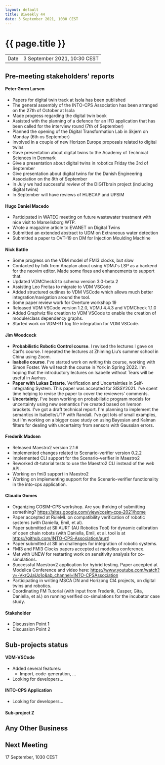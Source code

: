 ```yaml
---
layout: default
title: Biweekly 44
date: 3 September 2021, 1030 CEST
---
```


<script src="https://code.jquery.com/jquery-1.11.1.min.js">
</script>
<script src="/javascripts/edit.js"></script>
<script>setEditButonNm();</script>

# {{ page.title }}

|||
|---|---|
| Date | 3 September 2021, 10:30 CEST |


## Pre-meeting stakeholders' reports

<!-- Please keep in mind that the minutes are publicly available.-->

#### Peter Gorm Larsen
* Papers for digital twin track at Isola has been published
* The general assembly of the INTO-CPS Association has been arranged on the 27th of October at Isola
* Made progress regarding the digital twin book
* Assisted with the planning of a defence for an IFD application that has been called for the interview round (7th of September)
* Planned the opening of the Digital Transformation Lab in Skjern on Monday (6th os September)
* Involved in a couple of new Horizon Europe proposals related to digital twins
* Gave presentation about digital twins to the Academy of Technical Sciences in Denmark
* Give a presentation about digital twins in robotics Friday the 3rd of September
* Give presentation about digital twins for the Danish Engineering Association on the 8th of September 
* In July we had successful review of the DIGITbrain project (including digital twins)
* In September will have reviews of HUBCAP and UPSIM

#### Hugo Daniel Macedo
* Participated in WATEC meeting on future wastewater treatment with nice visit to Marselisborg WTP.
* Wrote a magazine article to EVANET on Digital Twins
* Submitted an extended abstract to UDM on Extraneous water detection
* Submitted a paper to OVT-19 on DM for Injection Moulding Machine

#### Nick Battle
* Some progress on the VDM model of FMI3 clocks, but slow
* Contacted by folk from Anaplan about using VDMJ's LSP as a backend for the neovim editor. Made some fixes and enhancements to support that.
* Updated VDMCheck3 to schema version 3.0-beta.2
* Assisting Leo Freitas to migrate to VDM VSCode
* Added structured outlines to VDM VSCode which allows much better integration/navigation around the tool.
* Some paper review work for Overture workshop 19
* Released VDM VSCode version 1.2.0, VDMJ 4.4.3 and VDMCheck 1.1.0
* Added Graphviz file creation to VDM VSCode to enable the creation of module/class dependency graphs.
* Started work on VDM-RT log file integration for VDM VSCode.


#### Jim Woodcock
* **Probabilistic Robotic Control course**. I revised the lectures I gave on Carl's course. I repeated the lectures at Zhiming Liu’s summer school in China using Zoom.
* **Isabelle course**. I've started work on writing this course, working with Simon Foster. We wil teach the course in York in Spring 2022. I'm hoping that the introductory lectures on Isabelle without Tears will be useful in Aarhus.
* **Paper with Lukas Estarte**. Verification and Uncertainties in Self-integrating System. This paper was accepted for SISSY2021. I've spent time helping to revise the paper to cover the reviewers' comments.
* **Uncertainty**. I've been working on probabilistic program models for uncertainty using new semantics I've created based on Iverson brackets. I've got a draft technical report. I'm planning to implement the semantics in Isabelle/UTP with Randall. I've got lots of small examples, but I'm working on a bigger case study on using Bayesian and Kalman filters for dealing with uncertainty from sensors with Gaussian errors.

#### Frederik Madsen
* Released Maestro2 version 2.1.6
* Implemented changes related to Scenario-verifier version 0.2.2
* Implemented CLI support for the Scenario-verifier in Maestro2
* Reworked dt-tutorial tests to use the Maestro2 CLI instead of the web API.
* Working on fmi3 support in Maestro2
* Working on implementing support for the Scenario-verifier functionality in the into-cps application.

#### Claudio Gomes
* Organizing COSIM-CPS workshop. Are you thnking of submitting something? https://sites.google.com/view/cosim-cps-2021/home
* Paper accepted at RuleML on compatibility verification of robotic systems (with Daniella, Emil, et al).
* Paper submitted at SII  AURT (AU Robotics Tool) for dynamic calibration of open chain robots (with Daniella, Emil, et al. tool is at https://github.com/INTO-CPS-Association/aurt)
* Paper submitted at SII on challenges for integration of robotic systems.
* FMI3 and FMI3 Clocks papers accepted at modelica conference.
* Met with UNEW for restarting work on sensitivity analysis for co-simulations.
* Successful Maestrov2 application for hybrid testing. Paper accepted at Modelica Conference and video here: https://www.youtube.com/watch?v=-VkrQJaUo1o&ab_channel=INTO-CPSAssociation
* Participating in writing MSCA DN and Horizong Cl4 projects, on digital twins and robotics.
* Coordinating FM Tutorial (with input from Frederik, Casper, Gita, Daniella, et al.) on running verified co-simulations for the incubator case study.

#### Stakeholder
* Discussion Point 1
* Discussion Point 2

## Sub-projects status


#### VDM-VSCode
* Added several features:
  * Import, code-generation, ...
* Looking for developers...

#### INTO-CPS Application
* Looking for developers...

#### Sub-project Z

##  Any Other Business

Next Meeting
------------

17 September, 1030 CEST

<div id="edit_page_div"></div>
